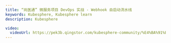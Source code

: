 ```yaml
---
title: “尚医通” 微服务项目 DevOps 实战 - Webhook 自启动流水线
keywords: Kubesphere, Kubesphere learn
description: Kubesphere

video:
  videoUrl: https://pek3b.qingstor.com/kubesphere-community/%E4%BA%91%E5%8E%9F%E7%94%9F%E5%AE%9E%E6%88%98/128%E3%80%81devops-webhook%E8%87%AA%E5%8A%A8%E5%90%AF%E5%8A%A8%E6%B5%81%E6%B0%B4%E7%BA%BF%E8%BF%9B%E8%A1%8C%E6%9E%84%E5%BB%BA.mp4
---
```

